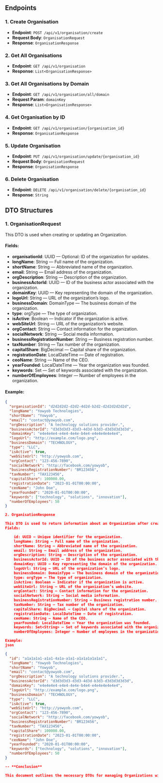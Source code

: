 ## Endpoints

### 1. Create Organisation

- **Endpoint**: `POST /api/v1/organisation/create`
- **Request Body**: `OrganisationRequest`
- **Response**: `OrganisationResponse`

### 2. Get All Organisations

- **Endpoint**: `GET /api/v1/organisation`
- **Response**: `List<OrganisationResponse>`

### 3. Get All Organisations by Domain

- **Endpoint**: `GET /api/v1/organisation/all/domain`
- **Request Param**: `domainKey`
- **Response**: `List<OrganisationResponse>`

### 4. Get Organisation by ID

- **Endpoint**: `GET /api/v1/organisation/{organisation_id}`
- **Response**: `OrganisationResponse`

### 5. Update Organisation

- **Endpoint**: `PUT /api/v1/organisation/update/{organisation_id}`
- **Request Body**: `OrganisationRequest`
- **Response**: `OrganisationResponse`

### 6. Delete Organisation

- **Endpoint**: `DELETE /api/v1/organisation/delete/{organisation_id}`
- **Response**: `String`

## DTO Structures

### 1. OrganisationRequest

This DTO is used when creating or updating an Organization.

#### Fields:

- **organisationId**: UUID — Optional: ID of the organization for updates.
- **longName**: String — Full name of the organization.
- **shortName**: String — Abbreviated name of the organization.
- **email**: String — Email address of the organization.
- **orgDescription**: String — Description of the organization.
- **businessActorId**: UUID — ID of the business actor associated with the organization.
- **domainKey**: UUID — Key representing the domain of the organization.
- **logoUrl**: String — URL of the organization’s logo.
- **businessDomain**: DomainType — The business domain of the organization.
- **type**: orgType — The type of organization.
- **isActive**: Boolean — Indicator if the organization is active.
- **webSiteUrl**: String — URL of the organization’s website.
- **orgContact**: String — Contact information for the organization.
- **socialNetwork**: String — Social media information.
- **businessRegistrationNumber**: String — Business registration number.
- **taxNumber**: String — Tax number of the organization.
- **capitalShare**: BigDecimal — Capital share of the organization.
- **registrationDate**: LocalDateTime — Date of registration.
- **ceoName**: String — Name of the CEO.
- **yearFounded**: LocalDateTime — Year the organization was founded.
- **keywords**: Set<String> — Set of keywords associated with the organization.
- **numberOfEmployees**: Integer — Number of employees in the organization.

#### Example:

```json
{
  "organisationId": "d2d2d2d2-d2d2-4d2d-b2d2-d2d2d2d2d2d",
  "longName": "Yowyob Technologies",
  "shortName": "Yowyob",
  "email": "contact@yowyob.com",
  "orgDescription": "A technology solutions provider.",
  "businessActorId": "d3d3d3d3-d3d3-4d3d-b3d3-d3d3d3d3d3d",
  "domainKey": "e4e4e4e4-e4e4-4e4e-b4e4-e4e4e4e4e4e4",
  "logoUrl": "http://example.com/logo.png",
  "businessDomain": "TECHNOLOGY",
  "type": "LLC",
  "isActive": true,
  "webSiteUrl": "http://yowyob.com",
  "orgContact": "123-456-7890",
  "socialNetwork": "http://facebook.com/yowyob",
  "businessRegistrationNumber": "BR123456",
  "taxNumber": "TAX123456",
  "capitalShare": 100000.00,
  "registrationDate": "2023-01-01T00:00:00",
  "ceoName": "John Doe",
  "yearFounded": "2020-01-01T00:00:00",
  "keywords": ["technology", "solutions", "innovation"],
  "numberOfEmployees": 50
}

2. OrganisationResponse

This DTO is used to return information about an Organization after creation or retrieval.
Fields:

    id: UUID — Unique identifier for the organization.
    longName: String — Full name of the organization.
    shortName: String — Abbreviated name of the organization.
    email: String — Email address of the organization.
    orgDescription: String — Description of the organization.
    businessActorId: UUID — ID of the business actor associated with the organization.
    domainKey: UUID — Key representing the domain of the organization.
    logoUrl: String — URL of the organization’s logo.
    businessDomain: DomainType — The business domain of the organization.
    type: orgType — The type of organization.
    isActive: Boolean — Indicator if the organization is active.
    webSiteUrl: String — URL of the organization’s website.
    orgContact: String — Contact information for the organization.
    socialNetwork: String — Social media information.
    businessRegistrationNumber: String — Business registration number.
    taxNumber: String — Tax number of the organization.
    capitalShare: BigDecimal — Capital share of the organization.
    registrationDate: LocalDateTime — Date of registration.
    ceoName: String — Name of the CEO.
    yearFounded: LocalDateTime — Year the organization was founded.
    keywords: Set<String> — Set of keywords associated with the organization.
    numberOfEmployees: Integer — Number of employees in the organization.

Example:
json

{
  "id": "a1a1a1a1-a1a1-4a1a-a1a1-a1a1a1a1a1a1",
  "longName": "Yowyob Technologies",
  "shortName": "Yowyob",
  "email": "contact@yowyob.com",
  "orgDescription": "A technology solutions provider.",
  "businessActorId": "d3d3d3d3-d3d3-4d3d-b3d3-d3d3d3d3d3d",
  "domainKey": "e4e4e4e4-e4e4-4e4e-b4e4-e4e4e4e4e4e4",
  "logoUrl": "http://example.com/logo.png",
  "businessDomain": "TECHNOLOGY",
  "type": "LLC",
  "isActive": true,
  "webSiteUrl": "http://yowyob.com",
  "orgContact": "123-456-7890",
  "socialNetwork": "http://facebook.com/yowyob",
  "businessRegistrationNumber": "BR123456",
  "taxNumber": "TAX123456",
  "capitalShare": 100000.00,
  "registrationDate": "2023-01-01T00:00:00",
  "ceoName": "John Doe",
  "yearFounded": "2020-01-01T00:00:00",
  "keywords": ["technology", "solutions", "innovation"],
  "numberOfEmployees": 50
}

-- **Conclusion**

This document outlines the necessary DTOs for managing Organizations within the application. Ensure that your requests and responses adhere to these structures for proper functionality.




